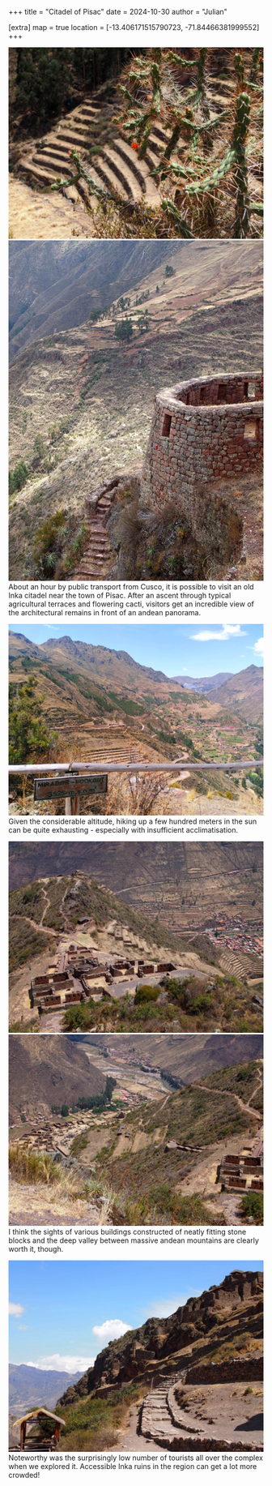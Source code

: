 +++
title = "Citadel of Pisac"
date = 2024-10-30
author = "Julian"

[extra]
map = true
location = [-13.406171515790723, -71.84466381999552]
+++

![A green cactus bearing some orange flowers in front of typical agricultural terraces of the Inka](cactus.jpg)
![An old stone tower with green-brown andean mountains in the background](tower.jpg)
About an hour by public transport from Cusco, it is possible to visit an old Inka citadel near the town of Pisac.
After an ascent through typical agricultural terraces and flowering cacti, visitors get an incredible view of the architectural remains in front of an andean panorama.

![View into an andean valley with a wooden sign designating the lookout as 3525 meters over sea level](mirador.jpg)
Given the considerable altitude, hiking up a few hundred meters in the sun can be quite exhausting - especially with insufficient acclimatisation.

![Remains of an Inka temple on a mountain from above with a deep valley and a small contemporary town in the background](temple.jpg)
![Another top view of a mountain flank with Inka buildings over a deep valley](village.jpg)
I think the sights of various buildings constructed of neatly fitting stone blocks and the deep valley between massive andean mountains are clearly worth it, though.

![Inka ruins on the side of a mountain](uphill.jpg)
Noteworthy was the surprisingly low number of tourists all over the complex when we explored it.
Accessible Inka ruins in the region can get a lot more crowded!